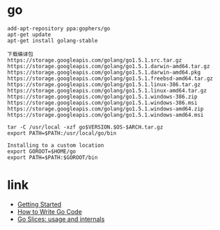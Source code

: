 # go
```shell
add-apt-repository ppa:gophers/go
apt-get update
apt-get install golang-stable

下载编译包
https://storage.googleapis.com/golang/go1.5.1.src.tar.gz
https://storage.googleapis.com/golang/go1.5.1.darwin-amd64.tar.gz
https://storage.googleapis.com/golang/go1.5.1.darwin-amd64.pkg
https://storage.googleapis.com/golang/go1.5.1.freebsd-amd64.tar.gz
https://storage.googleapis.com/golang/go1.5.1.linux-386.tar.gz
https://storage.googleapis.com/golang/go1.5.1.linux-amd64.tar.gz
https://storage.googleapis.com/golang/go1.5.1.windows-386.zip
https://storage.googleapis.com/golang/go1.5.1.windows-386.msi
https://storage.googleapis.com/golang/go1.5.1.windows-amd64.zip
https://storage.googleapis.com/golang/go1.5.1.windows-amd64.msi

tar -C /usr/local -xzf go$VERSION.$OS-$ARCH.tar.gz
export PATH=$PATH:/usr/local/go/bin

Installing to a custom location
export GOROOT=$HOME/go
export PATH=$PATH:$GOROOT/bin
```

# link
- [Getting Started](http://golang.org/doc/install)
- [How to Write Go Code](http://golang.org/doc/code.html)
- [Go Slices: usage and internals](http://blog.golang.org/go-slices-usage-and-internals)
